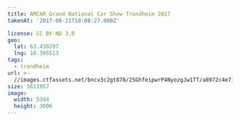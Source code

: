 ```yaml
---
title: AMCAR Grand National Car Show Trondheim 2017
takenAt: '2017-08-11T18:08:27.000Z'

license: CC BY-ND 3.0
geo:
  lat: 63.430297
  lng: 10.395513
tags:
  - trondheim
url: >-
  //images.ctfassets.net/bncv3c2gt878/25GhfeipwrP4NyozgJw1TT/a8972c4e71d942c45c84d266bc87f590/amcar-grand-national-car-show-trondheim-2017_36339860262_o
size: 5611957
image:
  width: 5344
  height: 3006
---
```

